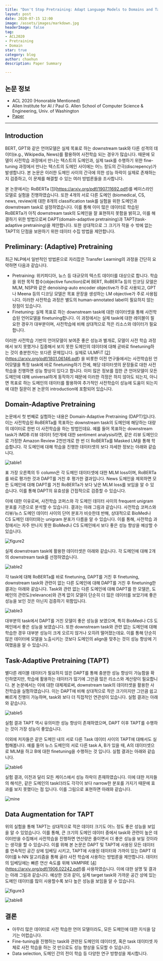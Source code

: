 ```yaml
---
title: "Don't Stop Pretraining: Adapt Language Models to Domains and Tasks, ACL2020"
layout: post
date: 2020-07-15 12:00
image: /assets/images/markdown.jpg
headerImage: false
tag:
- ACL2020
- Pretraining
- Domain
star: true
category: blog
author: chaehun
description: Paper Summary

---
```


## 논문 정보

- ACL 2020 (Honorable Mentioned)
- Allen Institute for AI / Paul G. Allen School of Computer Science & Engineering, Univ. of Washington
- [Paper](https://arxiv.org/pdf/2004.10964.pdf)

---

## Introduction

BERT, GPT와 같은 언어모델은 실제 목표로 하는 downstream task와 다른 성격의 데이터(e.g., Wikipedia, News)를 활용하여 사전학습 되는 경우가 많습니다. 때문에 모델이 사전학습 과정에서 만나는 텍스트의 도메인과, 실제 task를 수행하기 위한 fine-tuning 과정에서 만나는 텍스트의 도메인 사이에는 어느 정도의 간극(discrepency)가 발생합니다. 본 논문은 이러한 도메인 사이의 간극에 의한 성능 하락이 실제로 존재하는지 검증하고, 이 문제를 해결할 수 있는 여러 방법론들을 조사합니다.

본 논문에서는 RoBERTa [[1]](https://arxiv.org/pdf/1907.11692.pdf)를 베이스라인 모델로 실험을 진행하였습니다. 또한 4개의 서로 다른 도메인 (biomedical, CS, news, review)에 대한 8개의 classification task를 실험을 위한 도메인과 downstream task로 설정하였습니다. 이를 통해 이미 많은 데이터로 학습된 RoBERTa가 아직 downstream task의 도메인을 잘 표현하지 못함을 밝히고, 이를 해결하기 위한 방법으로써 DAPT(domain-adaptive pretraining)과 TAPT(task-adaptive pretraining)을 제안합니다. 또한 상대적으로 그 크기가 작을 수 밖에 없는 TAPT의 단점을 보완하기 위한 데이터 수집 방법을 제안합니다.

## Preliminary: (Adaptive) Pretraining

최근 NLP에서 일반적인 방법론으로 자리잡은 Transfer Learning의 과정을 간단히 요약하면 다음과 같습니다.

- Pretraining: 위키피디아, 뉴스 등 대규모의 텍스트 데이터를 대상으로 합니다. 학습을 위한 목적 함수(objective function)로써 BERT, RoBERTa 등의 인코딩 모델은 MLM, NSP와 같은 denoising-auto encoder objective가 주로 사용되고, GPT나 Meena 등의 디코딩 모델은 목표 문장을 생성하는 LM objective가 주로 사용됩니다. 이러한 사전학습 과정은 별도의 human-annotated label이 필요하지 않는 장점이 있습니다.
- Finetuning: 실제 목표로 하는 downstream task에 대한 데이터셋을 통해 사전학습된 언어모델을 finetuning합니다. 이 과정에서는 실제 task에 대한 레이블이 필요한 경우가 대부분이며, 사전학습에 비해 상대적으로 적은 리소스와 데이터가 필요합니다.

이러한 사전학습 기반의 언어모델이 보여준 좋은 성능과 별개로, 모델이 사전 학습 과정에서 보지 못했거나 집중해서 보지 못한 도메인의 데이터에 대해 곧바로 finetuning하는 것이 충분한가는 또다른 문제입니다. 실제로 ULMFiT [[2]](https://arxiv.org/pdf/1801.06146.pdf) 을 비롯한 이전 연구들에서는 사전학습된 언어모델을 특정 task에 바로 finetuning하기 전에, 해당 데이터셋의 문장들로 대한 사전 학습을 진행하면 성능 향상이 있다고 합니다. 이미 많은 정보를 접한 큰 언어모델이 모든 도메인에 대해 universal하게 동작하기 때문에 이러한 걱정은 하지 않아도 되는지, 아니면 목표로 하는 도메인의 데이터를 활용하여 추가적인 사전학습이 성능에 도움이 되는지에 대한 질문이 본 논문의 introduction에 포함되어 있습니다.

## Domain-Adaptive Pretraining

논문에서 첫 번째로 실험하는 내용은 Domain-Adaptive Pretraining (DAPT)입니다. 이는 사전학습된 RoBERTa를 목표하는 downstream task의 도메인에 해당하는 대량의 데이터로 한번 더 사전학습을 하는 방법인데요. 예를 들어 목표하는 downstream task가 IMDB 리뷰 데이터 5만개에 대한 sentiment analysis라면, 같은 리뷰 도메인으로 가정한 Amazon Review 2천만개로 한 번 더 RoBERTa를 Masked LM을 통해 학습합니다. 각 도메인에 대해 학습을 진행한 데이터셋의 보다 자세한 정보는 아래와 같습니다.

![table1](/assets/images/dontstop/table1.png)

표 가장 오른쪽의 두 column은 각 도메인 데이터셋에 대한 MLM loss이며, RoBERTa를 바로 평가한 것과 DAPT를 거친 후 평가한 결과입니다. News 도메인을 제외하면 모든 도메인에 대해 DAPT를 거친 RoBERTa가 보다 낮은 MLM loss를 보임을 알 수 있습니다. 이를 통해 DAPT의 유효성을 간접적으로 검증할 수 있습니다.

이에 대한 이유로써, 사전학습 코퍼스와 각 도메인 데이터 사이의 frequent unigram 분포를 기준으로 분석할 수 있습니다. 결과는 아래 그림과 같습니다. 사전학습 코퍼스와 리뷰/뉴스 도메인 데이터 사이의 단어 분포가 비슷한데 반해, 상대적으로 BioMed나 CS 도메인 데이터와는 unigram 분포가 다름을 알 수 있습니다. 이를 통해, 사전학습 과정에서는 자주 만나지 못한 BioMed나 CS 도메인에서 보다 좋은 성능 향상을 예상할 수 있습니다.

![figure2](/assets/images/dontstop/figure2.png)

실제 downstream task에 활용한 데이터셋은 아래와 같습니다. 각 도메인에 대해 2개의 downstream task를 선정하였습니다.

![table2](/assets/images/dontstop/table2.png)

각 task에 대해 RoBERTa를 바로 finetuning, DAPT를 거친 후 finetuning, downstream task와 관련이 없는 다른 도메인에 대해 DAPT를 거친 후 finetuning한 결과는 아래와 같습니다. Task와 관련 없는 다른 도메인에 대해 DAPT를 한 모델은, 도메인의 관련도(relevance)와 관계 없이 모델이 단순히 더 많은 데이터를 보았기에 좋은 성능을 보인 것은 아닌지 검증하기 위함입니다.

![table3](/assets/images/dontstop/table3.png)

대부분의 task에서 DAPT를 거친 모델이 좋은 성능을 보였으며, 특히 BioMed나 CS 도메인에서 좋은 성능을 보였습니다. 또한 downstream task와 관련 없는 도메인에 대해 학습한 경우 대부분 성능이 크게 오르지 않거나 오히려 떨어졌는데요. 이를 통해 단순히 많은 데이터에 모델을 노출시키는 것보다 도메인의 align을 맞추는 것이 성능 향상에 기여했음을 알 수 있습니다.

## Task-Adaptive Pretraining (TAPT)

별다른 레이블 데이터가 필요하지 않은 DAPT를 통해 충분한 성능 향상이 가능함을 확인하였지만, 학습에 활용하는 데이터가 많기에 그만큼 많은 리소스와 계산량이 필요합니다. 본 논문에서는 이에 대한 대체제로써, downstream task의 데이터셋을 활용한 사전학습을 실험하였습니다. 이는 DAPT에 비해 상대적으로 작은 크기이지만 그만큼 쉽고 빠르게 진행이 가능하며, task와 보다 더 직접적인 연관성이 있습니다. 실험 결과는 아래와 같습니다.

![table5](/assets/images/dontstop/table5.png)

실험 결과 TAPT 역시 유의미한 성능 향상이 존재하였으며, DAPT 이후 TAPT를 수행하는 것이 가장 성능이 좋았습니다.

이외에 저자들은 같은 도메인 내의 서로 다른 Task 데이터 사이의 TAPT에 대해서도 실험해봅니다. 예를 들어 뉴스 도메인의 서로 다른 task A, B가 있을 때, A의 데이터셋으로 MLM을 하고 B에 대한 finetuning을 수행하는 것 입니다. 실험 결과는 아래와 같습니다. 

![table6](/assets/images/dontstop/table6.png)

실험 결과, 이전과 달리 모든 케이스에서 성능 하락이 존재하였습니다. 이에 대한 저자들의 해석은, 같은 도메인의 task더라도 각각이 보다 narrow한 분포를 가지기 때문에 효과를 보지 못했다는 점 입니다. 이를 그림으로 표현하면 아래와 같습니다.

![mine](/assets/images/dontstop/mine.png)

## Data Augmentation for TAPT

위의 실험을 통해 TAPT는 상대적으로 적은 데이터 크기도 어느 정도 좋은 성능을 보임을 알 수 있었습니다. 이를 통해, 큰 크기의 도메인 데이터 중에서 task와 관련이 높은 데이터만을 수집해서 사전학습을 진행하면 연산량은 줄이면서 더 좋은 성능을 보일 것이라는 생각을 할 수 있습니다. 이를 위해 본 논문은 DAPT 및 TAPT에 사용된 모든 데이터를 연속적인 공간 상에 임베딩 시키고, TAPT에 사용된 데이터와 가까이 있는 DAPT 데이터를 k-NN 알고리즘을 통해 골라 사전 학습에 사용하는 방법론을 제안합니다. 데이터의 임베딩에는 빠른 연산 속도를 위해 VAMPIRE [[4]](https://arxiv.org/pdf/1906.02242.pdf)를 사용하였습니다. 이에 대한 설명 및 결과는 아래 그림과 같습니다. 예상한 것과 같이, 실제 target task와 가까운 공간 상에 있는 도메인 데이터를 많이 사용할수록 보다 높은 성능을 보임을 알 수 있습니다.

![figure3](/assets/images/dontstop/figure3.png)

![table8](/assets/images/dontstop/table8.png)

## 결론

- 아무리 많은 데이터로 사전 학습한 언어 모델이라도, 모든 도메인에 대한 지식을 담기는 어렵습니다.
- Fine-tuning을 진행하는 task와 관련된 도메인의 데이터셋, 혹은 task 데이터셋 자체로 사전 학습을 하는 것 만으로도 성능 향상을 도모할 수 있습니다.
- Data selection, 도메인 간의 전이 학습 등 다양한 연구 방향성을 제시합니다.



[1]: https://arxiv.org/pdf/1907.11692.pdf
[2]: https://arxiv.org/pdf/1801.06146.pdf
[3]: https://arxiv.org/pdf/1908.11860.pdf
[4]: https://arxiv.org/pdf/1906.02242.pdf
